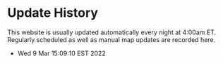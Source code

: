 # Update History

This website is usually updated automatically every night at 4:00am ET. Regularly scheduled as well as manual map updates are recorded here.

 - Wed  9 Mar 15:09:10 EST 2022
